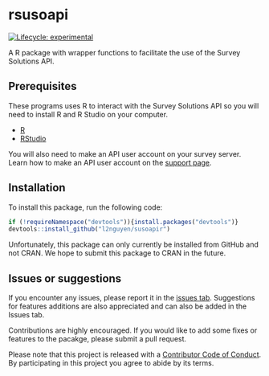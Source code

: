 # rsusoapi
  <!-- badges: start -->
  [![Lifecycle: experimental](https://img.shields.io/badge/lifecycle-experimental-orange.svg)](https://www.tidyverse.org/lifecycle/#experimental)
  <!-- badges: end -->
  
A R package with wrapper functions to facilitate the use of the Survey Solutions API.

## Prerequisites
These programs uses R to interact with the Survey Solutions API so you will need to install R and R Studio on your computer.

* [R](https://cran.rstudio.com/)
* [RStudio](https://www.rstudio.com/products/rstudio/download/)

You will also need to make an API user account on your survey server. Learn how to make an API user account on the [support page](http://support.mysurvey.solutions/customer/en/portal/articles/2844104-survey-solutions-api?b_id=12728).

## Installation
To install this package, run the following code:
``` r
if (!requireNamespace("devtools")){install.packages("devtools")}
devtools::install_github("l2nguyen/susoapir")
```

Unfortunately, this package can only currently be installed from GitHub and not CRAN. We hope to submit this package to CRAN in the future.

## Issues or suggestions
If you encounter any issues, please report it in the [issues tab](https://github.com/l2nguyen/susoapir/issues). Suggestions for features additions are also appreciated and can also be added in the Issues tab.

Contributions are highly encouraged. If you would like to add some fixes or features to the pacakge, please submit a pull request.

Please note that this project is released with a [Contributor Code of Conduct](CODE_OF_CONDUCT.md). By participating in this project you agree to abide by its terms.
